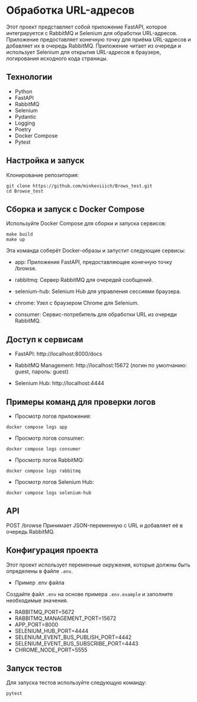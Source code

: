 # Обработка URL-адресов
Этот проект представляет собой приложение FastAPI, которое интегрируется с RabbitMQ и Selenium для обработки URL-адресов. Приложение предоставляет конечную точку для приёма URL-адресов и добавляет их в очередь RabbitMQ. Приложение читает из очереди и использует Selenium для открытия URL-адресов в браузере, логирования исходного кода страницы.

## Технологии
- Python
- FastAPI
- RabbitMQ
- Selenium
- Pydantic
- Logging
- Poetry
- Docker Compose
- Pytest

## Настройка и запуск

Клонирование репозитория:
```
git clone https://github.com/minkeviiich/Brows_test.git
cd Browse_test
```

## Сборка и запуск с Docker Compose
Используйте Docker Compose для сборки и запуска сервисов:
```
make build
make up
```

Эта команда соберёт Docker-образы и запустит следующие сервисы:

- app: Приложение FastAPI, предоставляющее конечную точку /browse.

- rabbitmq: Сервер RabbitMQ для очередей сообщений.

- selenium-hub: Selenium Hub для управления сессиями браузера.

- chrome: Узел с браузером Chrome для Selenium.

- consumer: Сервис-потребитель для обработки URL из очереди RabbitMQ.

##  Доступ к сервисам

- FastAPI: http://localhost:8000/docs

- RabbitMQ Management: http://localhost:15672 (логин по умолчанию: guest, пароль: guest)

- Selenium Hub: http://localhost:4444

## Примеры команд для проверки логов

- Просмотр логов приложения:
```
docker compose logs app
```

- Просмотр логов consumer:
```
docker compose logs consumer
```

- Просмотр логов RabbitMQ:
```
docker compose logs rabbitmq
```

- Просмотр логов Selenium Hub:
```
docker compose logs selenium-hub
```

## API

POST /browse
Принимает JSON-переменную с URL и добавляет её в очередь RabbitMQ.

## Конфигурация проекта

Этот проект использует переменные окружения, которые должны быть определены в файле `.env`.

- Пример .env файла

Создайте файл `.env` на основе примера `.env.example` и заполните необходимые значения.

- RABBITMQ_PORT=5672
- RABBITMQ_MANAGEMENT_PORT=15672
- APP_PORT=8000
- SELENIUM_HUB_PORT=4444
- SELENIUM_EVENT_BUS_PUBLISH_PORT=4442
- SELENIUM_EVENT_BUS_SUBSCRIBE_PORT=4443
- CHROME_NODE_PORT=5555

## Запуск тестов
Для запуска тестов используйте следующую команду:
```
pytest
```
